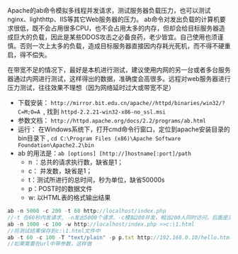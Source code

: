 Apache的ab命令模拟多线程并发请求，测试服务器负载压力，也可以测试nginx、lighthttp、IIS等其它Web服务器的压力。 
ab命令对发出负载的计算机要求很低，既不会占用很多CPU，也不会占用太多的内存，但却会给目标服务器造成巨大的负载，因此是某些DDOS攻击之必备良药，老少皆宜。自己使用也须谨慎。否则一次上太多的负载，造成目标服务器直接因内存耗光死机，而不得不硬重启，得不偿失。

在带宽不足的情况下，最好是本机进行测试，建议使用内网的另一台或者多台服务器通过内网进行测试，这样得出的数据，准确度会高很多。远程对web服务器进行压力测试，往往效果不理想（因为网络延时过大或带宽不足）

- 下载安装： `http://mirror.bit.edu.cn/apache//httpd/binaries/win32/?C=M;O=A `,  找到 `httpd-2.2.21-win32-x86-no_ssl.msi ` 
- 参数文档： `http://httpd.apache.org/docs/2.2/programs/ab.html`
- 运行： 在Windows系统下，打开cmd命令行窗口，定位到apache安装目录的bin目录下 , `cd C:\Program Files (x86)\Apache Software Foundation\Apache2.2\bin`
- ab 的用法是：`ab [options] [http://]hostname[:port]/path`
  - n ：总共的请求执行数，缺省是1；
  - c： 并发数，缺省是1；
  - t：测试所进行的总时间，秒为单位，缺省50000s
  - p：POST时的数据文件
  - w: 以HTML表的格式输出结果

```javascript
ab -n 5000 -c 200 -t 60 http://localhost/index.php
//-t 在60秒内发请求, -n发出5000个请求，-c模拟200并发，相当200人同时访问，后面是测试url）
ab -n 1000 -c 100 -w http://localhost/index.php >>c:\1.html
//将测试结果保存到c:\1.html文件中
ab -t 60 -c 100 -T "text/plain" -p p.txt http://192.168.0.10/hello.html 
//如果需要在url中带参数，这样做 
```
